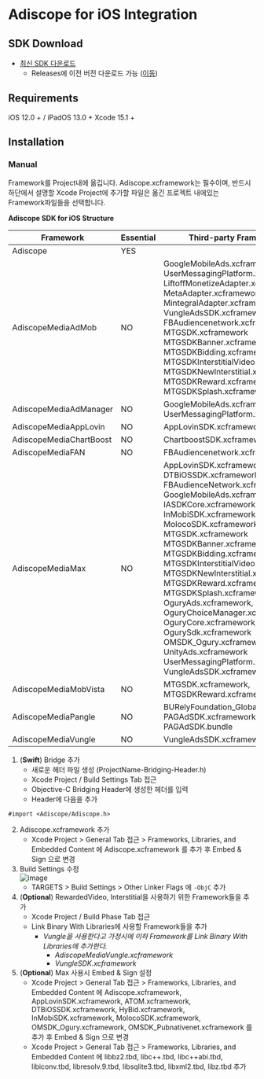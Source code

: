 # Adiscope for iOS Integration

## SDK Download
- [최신 SDK 다운로드](https://github.com/adiscope/Adiscope-iOS-Sample/releases/download/3.9.1/AdiscopeIosSdk-3.9.1.zip)
  - Releases에 이전 버전 다운로드 가능 ([이동](../../releases))

## Requirements
iOS 12.0 + / iPadOS 13.0 +
Xcode 15.1 +

## Installation
### Manual
Framework를 Project내에 옮깁니다. Adiscope.xcframework는 필수이며, 반드시 하단에서 설명할 Xcode Project에 추가할 파일은 옮긴 프로젝트 내에있는 Framework파일들을 선택합니다.

**Adiscope SDK for iOS Structure**

| Framework               | Essential | Third-party Frameworks                                       |
| ----------------------- | --------- | ------------------------------------------------------------ |
| Adiscope                | YES       |                                                              |
| AdiscopeMediaAdMob      | NO        | GoogleMobileAds.xcframework, UserMessagingPlatform.xcframework<br/>LiftoffMonetizeAdapter.xcframework, MetaAdapter.xcframework<br/>MintegralAdapter.xcframework, VungleAdsSDK.xcframework<br/>FBAudiencenetwork.xcframework, MTGSDK.xcframework<br/>MTGSDKBanner.xcframework, MTGSDKBidding.xcframework<br/>MTGSDKInterstitialVideo.xcframework, MTGSDKNewInterstitial.xcframework<br/>MTGSDKReward.xcframework, MTGSDKSplash.xcframework   |
| AdiscopeMediaAdManager  | NO        | GoogleMobileAds.xcframework, UserMessagingPlatform.xcframework   |
| AdiscopeMediaAppLovin   | NO        | AppLovinSDK.xcframework                                        |
| AdiscopeMediaChartBoost | NO        | ChartboostSDK.xcframework                                      |
| AdiscopeMediaFAN        | NO        | FBAudiencenetwork.xcframework                                  |
| AdiscopeMediaMax        | NO        | AppLovinSDK.xcframework, DTBiOSSDK.xcframework<br/>FBAudienceNetwork.xcframework, GoogleMobileAds.xcframework<br/>IASDKCore.xcframework, InMobiSDK.xcframework<br/>MolocoSDK.xcframework, MTGSDK.xcframework<br/>MTGSDKBanner.xcframework, MTGSDKBidding.xcframework<br/>MTGSDKInterstitialVideo.xcframework, MTGSDKNewInterstitial.xcframework<br/>MTGSDKReward.xcframework, MTGSDKSplash.xcframework<br/>OguryAds.xcframework, OguryChoiceManager.xcframework<br/>OguryCore.xcframework, OgurySdk.xcframework<br/>OMSDK_Ogury.xcframework, UnityAds.xcframework<br/>UserMessagingPlatform.xcframework, VungleAdsSDK.xcframework   |
| AdiscopeMediaMobVista   | NO        | MTGSDK.xcframework, MTGSDKReward.xcframework                     |
| AdiscopeMediaPangle     | NO        | BURelyFoundation_Global.xcframework<br/>PAGAdSDK.xcframework, PAGAdSDK.bundle  |
| AdiscopeMediaVungle     | NO        | VungleAdsSDK.xcframework                                       |



1. (**Swift**) Bridge 추가
   - 새로운 헤더 파일 생성 (ProjectName-Bridging-Header.h)
   - Xcode Project / Build Settings Tab 접근
   - Objective-C Bridging Header에 생성한 헤더를 입력
   - Header에 다음을 추가
```object-c
#import <Adiscope/Adiscope.h>
```
2. Adiscope.xcframework 추가
   - Xcode Project > General Tab 접근 > Frameworks, Libraries, and Embedded Content 에 Adiscope.xcframework 를 추가 후 Embed & Sign 으로 변경
3. Build Settings 수정<br/>
![image](https://github.com/user-attachments/assets/78c0472d-e384-406a-b038-a177c4ab3458)
   - TARGETS > Build Settings > Other Linker Flags 에 `-ObjC` 추가
3. (**Optional**) RewardedVideo, Interstitial을 사용하기 위한 Framework들을 추가
   - Xcode Project / Build Phase Tab 접근
   - Link Binary With Libraries에 사용할 Framework들을 추가 
     - *Vungle을 사용한다고 가정시에 이하 Framework를 Link Binary With Libraries에 추가한다.*
       - *AdiscopeMediaVungle.xcframework*
       - *VungleSDK.xcframework*
4. (**Optional**) Max 사용시 Embed & Sign 설정
   - Xcode Project > General Tab 접근 > Frameworks, Libraries, and Embedded Content 에 Adiscope.xcframework, AppLovinSDK.xcframework, ATOM.xcframework, DTBiOSSDK.xcframework, HyBid.xcframework, InMobiSDK.xcframework, MolocoSDK.xcframework, OMSDK_Ogury.xcframework, OMSDK_Pubnativenet.xcframework 를 추가 후 Embed & Sign 으로 변경
   - Xcode Project > General Tab 접근 > Frameworks, Libraries, and Embedded Content 에 libbz2.tbd, libc++.tbd, libc++abi.tbd, libiconv.tbd, libresolv.9.tbd, libsqlite3.tbd, libxml2.tbd, libz.tbd 추가

